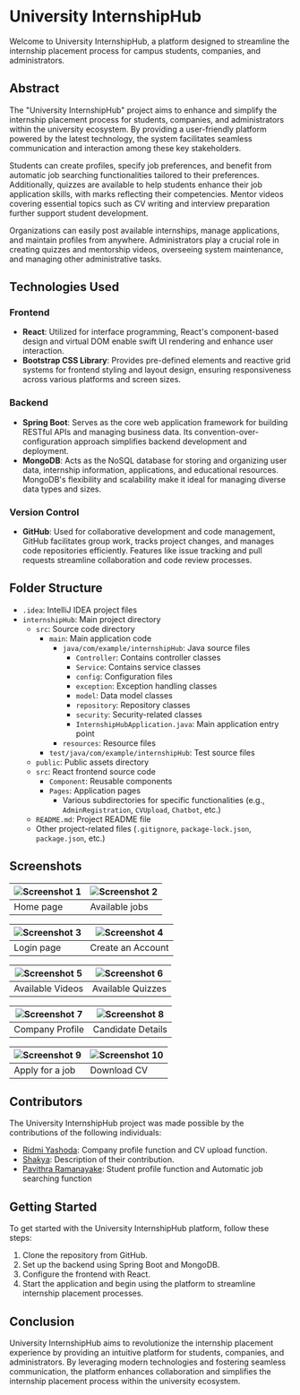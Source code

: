 # University InternshipHub

Welcome to University InternshipHub, a platform designed to streamline the internship placement process for campus students, companies, and administrators.

## Abstract

The "University InternshipHub" project aims to enhance and simplify the internship placement process for students, companies, and administrators within the university ecosystem. By providing a user-friendly platform powered by the latest technology, the system facilitates seamless communication and interaction among these key stakeholders.

Students can create profiles, specify job preferences, and benefit from automatic job searching functionalities tailored to their preferences. Additionally, quizzes are available to help students enhance their job application skills, with marks reflecting their competencies. Mentor videos covering essential topics such as CV writing and interview preparation further support student development.

Organizations can easily post available internships, manage applications, and maintain profiles from anywhere. Administrators play a crucial role in creating quizzes and mentorship videos, overseeing system maintenance, and managing other administrative tasks.

## Technologies Used

### Frontend
- **React**: Utilized for interface programming, React's component-based design and virtual DOM enable swift UI rendering and enhance user interaction.
- **Bootstrap CSS Library**: Provides pre-defined elements and reactive grid systems for frontend styling and layout design, ensuring responsiveness across various platforms and screen sizes.

### Backend
- **Spring Boot**: Serves as the core web application framework for building RESTful APIs and managing business data. Its convention-over-configuration approach simplifies backend development and deployment.
- **MongoDB**: Acts as the NoSQL database for storing and organizing user data, internship information, applications, and educational resources. MongoDB's flexibility and scalability make it ideal for managing diverse data types and sizes.

### Version Control
- **GitHub**: Used for collaborative development and code management, GitHub facilitates group work, tracks project changes, and manages code repositories efficiently. Features like issue tracking and pull requests streamline collaboration and code review processes.

## Folder Structure

- `.idea`: IntelliJ IDEA project files
- `internshipHub`: Main project directory
  - `src`: Source code directory
    - `main`: Main application code
      - `java/com/example/internshipHub`: Java source files
        - `Controller`: Contains controller classes
        - `Service`: Contains service classes
        - `config`: Configuration files
        - `exception`: Exception handling classes
        - `model`: Data model classes
        - `repository`: Repository classes
        - `security`: Security-related classes
        - `InternshipHubApplication.java`: Main application entry point
      - `resources`: Resource files
    - `test/java/com/example/internshipHub`: Test source files
  - `public`: Public assets directory
  - `src`: React frontend source code
    - `Component`: Reusable components
    - `Pages`: Application pages
      - Various subdirectories for specific functionalities (e.g., `AdminRegistration`, `CVUpload`, `Chatbot`, etc.)
  - `README.md`: Project README file
  - Other project-related files (`.gitignore`, `package-lock.json`, `package.json`, etc.)
 
## Screenshots
| ![Screenshot 1](https://github.com/Pavith00/campus-internship-hub/assets/113990110/2ec1c5b7-6a36-4c00-a008-7d9f383f2836) | ![Screenshot 2](https://github.com/Pavith00/campus-internship-hub/assets/113990110/4cb3abb3-624d-4e17-a210-51550d42a739) |
|-----------------------------------------------------------------------------------------------------------------------------|-----------------------------------------------------------------------------------------------------------------------------|
| Home page                                                                                                                  | Available jobs                                                                                                              |

| ![Screenshot 3](https://github.com/Pavith00/campus-internship-hub/assets/113990110/57db0b14-4b04-4502-93f1-2e7ab40bbb78) | ![Screenshot 4](https://github.com/Pavith00/campus-internship-hub/assets/113990110/c65e253a-94f6-45cc-b055-674c87a6abf2) |
|-----------------------------------------------------------------------------------------------------------------------------|-----------------------------------------------------------------------------------------------------------------------------|
| Login page                                                                                                                 | Create an Account                                                                                                           |

| ![Screenshot 5](https://github.com/Pavith00/campus-internship-hub/assets/113990110/9627e1f6-b230-4fbb-81d1-2ab6ab242eac) | ![Screenshot 6](https://github.com/Pavith00/campus-internship-hub/assets/113990110/289e0794-1159-442d-b6f9-875f18bf2e30) |
|-----------------------------------------------------------------------------------------------------------------------------|-----------------------------------------------------------------------------------------------------------------------------|
| Available Videos                                                                                                           | Available Quizzes                                                                                                           |

| ![Screenshot 7](https://github.com/Pavith00/campus-internship-hub/assets/113990110/0d79cd7a-44b5-4c5f-a158-abc3af6fd415) | ![Screenshot 8](https://github.com/Pavith00/campus-internship-hub/assets/113990110/723ba966-a0dc-45f4-a467-aeaae4b92275) |
|-----------------------------------------------------------------------------------------------------------------------------|-----------------------------------------------------------------------------------------------------------------------------|
| Company Profile                                                                                                            | Candidate Details                                                                                                           |

| ![Screenshot 9](https://github.com/Pavith00/campus-internship-hub/assets/113990110/b974e2bd-ac56-4fac-b3b7-f0591d5cba68) | ![Screenshot 10](https://github.com/Pavith00/campus-internship-hub/assets/113990110/dc552e6b-e8c5-48f6-97eb-b15ba466b58a) |
|------------------------------------------------------------------------------------------------------------------------------|------------------------------------------------------------------------------------------------------------------------------|
| Apply for a job                                                                                                            | Download CV                                                                                                                  |


## Contributors

The University InternshipHub project was made possible by the contributions of the following individuals:
- [Ridmi Yashoda](https://github.com/Riyash99): Company profile function and CV upload function.
- [Shakya](https://github.com/Riyash99): Description of their contribution.
- [Pavithra Ramanayake](https://github.com/Pavith00): Student profile function and Automatic job searching function


## Getting Started

To get started with the University InternshipHub platform, follow these steps:
1. Clone the repository from GitHub.
2. Set up the backend using Spring Boot and MongoDB.
3. Configure the frontend with React.
4. Start the application and begin using the platform to streamline internship placement processes.

## Conclusion

University InternshipHub aims to revolutionize the internship placement experience by providing an intuitive platform for students, companies, and administrators. By leveraging modern technologies and fostering seamless communication, the platform enhances collaboration and simplifies the internship placement process within the university ecosystem.
